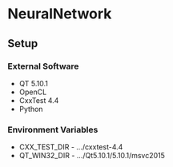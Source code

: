 # NeuralNetwork

## Setup

### External Software

* QT 5.10.1
* OpenCL
* CxxTest 4.4
* Python

### Environment Variables

* CXX_TEST_DIR - .../cxxtest-4.4
* QT_WIN32_DIR - .../Qt5.10.1/5.10.1/msvc2015
